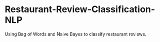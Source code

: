 # Restaurant-Review-Classification-NLP

Using Bag of Words and Naive Bayes to classify restaurant reviews.

